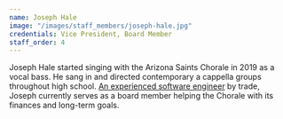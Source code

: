 ```yaml
---
name: Joseph Hale
image: "/images/staff_members/joseph-hale.jpg"
credentials: Vice President, Board Member
staff_order: 4
---
```


Joseph Hale started singing with the Arizona Saints Chorale in 2019 as a vocal
bass. He sang in and directed contemporary a cappella groups throughout high
school. [An experienced software engineer](https://jhale.dev) by trade, Joseph
currently serves as a board member helping the Chorale with its finances and
long-term goals.